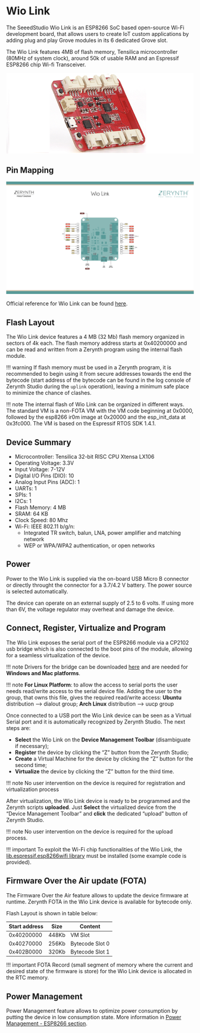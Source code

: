 # Wio Link

The SeeedStudio Wio Link is an ESP8266 SoC based open-source Wi-Fi development board, that allows users to create IoT custom applications by adding plug and play Grove modules in its 6 dedicated Grove slot.

The Wio Link features 4MB of flash memory, Tensilica microcontroller (80MHz of system clock), around 50k of usable RAM and an Espressif ESP8266 chip Wi-fi Transceiver.

<p style="text-align:center;"><img src="img/WioLink.png"></p>

## Pin Mapping

![](img/wio_link_pin_comm.jpg)

Official reference for Wio Link can be found [here](http://wiki.seeed.cc/Wio_Link/).

## Flash Layout

The Wio Link device features a 4 MB (32 Mb) flash memory organized in sectors of 4k each. The flash memory address starts at 0x40200000 and can be read and written from a Zerynth program using the internal flash module.

!!! warning
	If flash memory must be used in a Zerynth program, it is recommended to begin using it from secure addresses towards the end the bytecode (start address of the bytecode can be found in the log console of Zerynth Studio during the ```uplink``` operation), leaving a minimum safe place to minimize the chance of clashes.

!!! note
	The internal flash of Wio Link can be organized in different ways. The standard VM is a non-FOTA VM with the VM code beginning at 0x0000, followed by the esp8266 ir0m image at 0x20000 and the esp_init_data at 0x3fc000. The VM is based on the Espressif RTOS SDK 1.4.1.

## Device Summary


* Microcontroller: Tensilica 32-bit RISC CPU Xtensa LX106
* Operating Voltage: 3.3V
* Input Voltage: 7-12V
* Digital I/O Pins (DIO): 10
* Analog Input Pins (ADC): 1
* UARTs: 1
* SPIs: 1
* I2Cs: 1
* Flash Memory: 4 MB
* SRAM: 64 KB
* Clock Speed: 80 Mhz
* Wi-Fi: IEEE 802.11 b/g/n:
    * Integrated TR switch, balun, LNA, power amplifier and matching network
    * WEP or WPA/WPA2 authentication, or open networks

## Power

Power to the Wio Link is supplied via the on-board USB Micro B connector or directly throught the connector for a 3.7/4.2 V battery. The power source is selected automatically.

The device can operate on an external supply of 2.5 to 6 volts. If using more than 6V, the voltage regulator may overheat and damage the device.

## Connect, Register, Virtualize and Program

The Wio Link exposes the serial port of the ESP8266 module via a CP2102 usb bridge which is also connected to the boot pins of the module, allowing for a seamless virtualization of the device.

!!! note
	Drivers for the bridge can be downloaded [here](https://www.silabs.com/products/mcu/Pages/USBtoUARTBridgeVCPDrivers.aspx) and are needed for **Windows and Mac platforms**.

!!! note
	**For Linux Platform**: to allow the access to serial ports the user needs read/write access to the serial device file. Adding the user to the group, that owns this file, gives the required read/write access: **Ubuntu** distribution –> dialout group; **Arch Linux** distribution –> uucp group

Once connected to a USB port the Wio Link device can be seen as a Virtual Serial port and it is automatically recognized by Zerynth Studio. The next steps are:

* **Select** the Wio Link on the **Device Management Toolbar** (disambiguate if necessary);
* **Register** the device by clicking the “Z” button from the Zerynth Studio;
* **Create** a Virtual Machine for the device by clicking the “Z” button for the second time;
* **Virtualize** the device by clicking the “Z” button for the third time.

!!! note
	No user intervention on the device is required for registration and virtualization process

After virtualization, the Wio Link device is ready to be programmed and the  Zerynth scripts **uploaded**. Just **Select** the virtualized device from the “Device Management Toolbar” and **click** the dedicated “upload” button of Zerynth Studio.

!!! note
	No user intervention on the device is required for the upload process.

!!! important 
    To exploit the Wi-Fi chip functionalities of the Wio Link, the [lib.espressif.esp8266wifi library](/latest/reference/libs/espressif/esp8266wifi/docs/) must be installed (some example code is provided).

## Firmware Over the Air update (FOTA)

The Firmware Over the Air feature allows to update the device firmware at runtime. Zerynth FOTA in the Wio Link device is available for bytecode only.

Flash Layout is shown in table below:

| Start address | Size  | Content         |
|---------------|-------|-----------------|
| 0x40200000    | 448Kb | VM Slot         |
| 0x40270000    | 256Kb | Bytecode Slot 0 |
| 0x402B0000    | 320Kb | Bytecode Slot 1 |

!!! important
    FOTA Record (small segment of memory where the current and desired state of the firmware is store) for the Wio Link device is allocated in the RTC memory.

## Power Management

Power Management feature allows to optimize power consumption by putting the device in low consumption state. More information in [Power Management - ESP8266 section](/latest/reference/core/stdlib/docs/pwr/#power-management-for-esp8266).
<!--stackedit_data:
eyJoaXN0b3J5IjpbLTExMzk4NTAxMjcsLTM3MDYwNzMyMl19
-->
